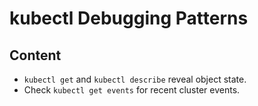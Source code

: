 # kubectl Debugging Patterns

## Content

- `kubectl get` and `kubectl describe` reveal object state.
- Check `kubectl get events` for recent cluster events.
